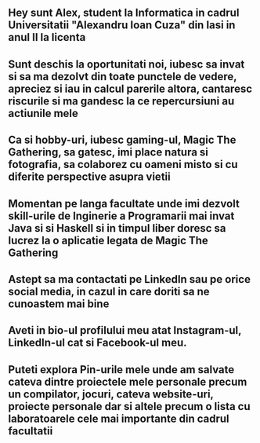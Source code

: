 ## Hey sunt Alex, student la Informatica in cadrul Universitatii "Alexandru Ioan Cuza" din Iasi in anul II la licenta
## Sunt deschis la oportunitati noi, iubesc sa invat si sa ma dezolvt din toate punctele de vedere, apreciez si iau in calcul parerile altora, cantaresc riscurile si ma gandesc la ce repercursiuni au actiunile mele
## Ca si hobby-uri, iubesc gaming-ul, Magic The Gathering, sa gatesc, imi place natura si fotografia, sa colaborez cu oameni misto si cu diferite perspective asupra vietii
## Momentan pe langa facultate unde imi dezvolt skill-urile de Inginerie a Programarii mai invat Java si si Haskell si in timpul liber doresc sa lucrez la o aplicatie legata de Magic The Gathering
## Astept sa ma contactati pe LinkedIn sau pe orice social media, in cazul in care doriti sa ne cunoastem mai bine
## Aveti in bio-ul profilului meu atat Instagram-ul, LinkedIn-ul cat si Facebook-ul meu.
## Puteti explora Pin-urile mele unde am salvate cateva dintre proiectele mele personale precum un compilator, jocuri, cateva website-uri, proiecte personale dar si altele precum o lista cu laboratoarele cele mai importante din cadrul facultatii
